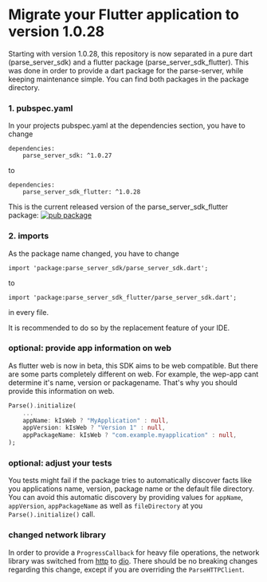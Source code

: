 # Migrate your Flutter application to version 1.0.28

Starting with version 1.0.28, this repository is now separated in a pure dart (parse_server_sdk) and a flutter package (parse_server_sdk_flutter).
This was done in order to provide a dart package for the parse-server, while keeping maintenance simple.
You can find both packages in the package directory.

### 1. pubspec.yaml
In your projects pubspec.yaml at the dependencies section, you have to change
```
dependencies:
    parse_server_sdk: ^1.0.27
```
to
```
dependencies:
    parse_server_sdk_flutter: ^1.0.28
```
This is the current released version of the parse_server_sdk_flutter package: [![pub package](https://img.shields.io/pub/v/parse_server_sdk_flutter.svg)](https://pub.dev/packages/parse_server_sdk_flutter)

### 2. imports
As the package name changed, you have to change
```
import 'package:parse_server_sdk/parse_server_sdk.dart';
```
 to  
```
import 'package:parse_server_sdk_flutter/parse_server_sdk.dart';
```
in every file.

It is recommended to do so by the replacement feature of your IDE.

### optional: provide app information on web
As flutter web is now in beta, this SDK aims to be web compatible.
But there are some parts completely different on web. For example, the wep-app cant determine it's name, version or packagename.
That's why you should provide this information on web.
```dart
Parse().initialize(
    ...
    appName: kIsWeb ? "MyApplication" : null,
    appVersion: kIsWeb ? "Version 1" : null,
    appPackageName: kIsWeb ? "com.example.myapplication" : null,
);
```

### optional: adjust your tests
You tests might fail if the package tries to automatically discover facts like you applications name, version, package name or the default file directory.
You can avoid this automatic discovery by providing values for `appName`, `appVersion`, `appPackageName` as well as `fileDirectory` at you `Parse().initialize()` call.

### changed network library
In order to provide a `ProgressCallback` for heavy file operations,
the network library was switched from [http](https://pub.dev/packages/http) to [dio](https://pub.dev/packages/dio).
There should be no breaking changes regarding this change, except if you are overriding the `ParseHTTPClient`.